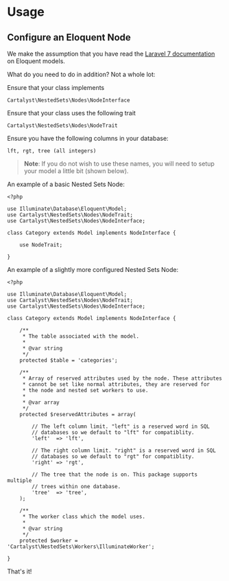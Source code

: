 # Usage

## Configure an Eloquent Node

We make the assumption that you have read the [Laravel 7 documentation](https://laravel.com/docs/7.0/database) on Eloquent models.

What do you need to do in addition? Not a whole lot:

Ensure that your class implements

	Cartalyst\NestedSets\Nodes\NodeInterface

Ensure that your class uses the following trait

	Cartalyst\NestedSets\Nodes\NodeTrait

Ensure you have the following columns in your database:

	lft, rgt, tree (all integers)

> **Note**: If you do not wish to use these names, you will need to setup your model a little bit (shown below).

An example of a basic Nested Sets Node:

	<?php

	use Illuminate\Database\Eloquent\Model;
	use Cartalyst\NestedSets\Nodes\NodeTrait;
	use Cartalyst\NestedSets\Nodes\NodeInterface;

	class Category extends Model implements NodeInterface {

		use NodeTrait;

	}

An example of a slightly more configured Nested Sets Node:

	<?php

	use Illuminate\Database\Eloquent\Model;
	use Cartalyst\NestedSets\Nodes\NodeTrait;
	use Cartalyst\NestedSets\Nodes\NodeInterface;

	class Category extends Model implements NodeInterface {

		/**
		 * The table associated with the model.
		 *
		 * @var string
		 */
		protected $table = 'categories';

		/**
		 * Array of reserved attributes used by the node. These attributes
		 * cannot be set like normal attributes, they are reserved for
		 * the node and nested set workers to use.
		 *
		 * @var array
		 */
		protected $reservedAttributes = array(

			// The left column limit. "left" is a reserved word in SQL
			// databases so we default to "lft" for compatiblity.
			'left'  => 'lft',

			// The right column limit. "right" is a reserved word in SQL
			// databases so we default to "rgt" for compatiblity.
			'right' => 'rgt',

			// The tree that the node is on. This package supports multiple
			// trees within one database.
			'tree'  => 'tree',
		);

		/**
		 * The worker class which the model uses.
		 *
		 * @var string
		 */
		protected $worker = 'Cartalyst\NestedSets\Workers\IlluminateWorker';

	}

That's it!
